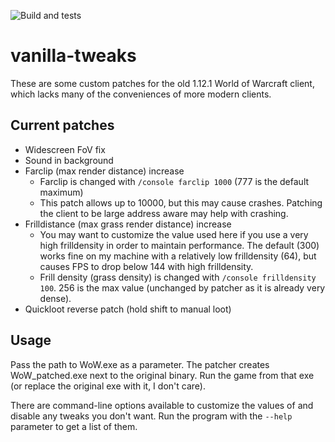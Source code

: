 ![Build and tests](https://github.com/brndd/vanilla-tweaks/actions/workflows/rust.yml/badge.svg)

# vanilla-tweaks

These are some custom patches for the old 1.12.1 World of Warcraft client, which lacks many of the conveniences of more modern clients.

## Current patches

- Widescreen FoV fix
- Sound in background
- Farclip (max render distance) increase
  - Farclip is changed with `/console farclip 1000` (777 is the default maximum)
  - This patch allows up to 10000, but this may cause crashes. Patching the client to be large address aware may help with crashing.
- Frilldistance (max grass render distance) increase
  - You may want to customize the value used here if you use a very high frilldensity in order to maintain performance. The default (300) works fine on my machine with a relatively low frilldensity (64), but causes FPS to drop below 144 with high frilldensity.
  - Frill density (grass density) is changed with `/console frilldensity 100`. 256 is the max value (unchanged by patcher as it is already very dense).
- Quickloot reverse patch (hold shift to manual loot)

## Usage

Pass the path to WoW.exe as a parameter. The patcher creates WoW_patched.exe next to the original binary. Run the game from that exe (or replace the original exe with it, I don't care).

There are command-line options available to customize the values of and disable any tweaks you don't want. Run the program with the `--help` parameter to get a list of them.
